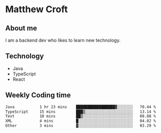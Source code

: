 # Matthew Croft

## About me
I am a backend dev who likes to learn new technology. 

## Technology
- Java
- TypeScript
- React

## Weekly Coding time
<!--START_SECTION:waka-->

```txt
Java           1 hr 23 mins    █████████████████▓░░░░░░░   70.44 %
TypeScript     15 mins         ███▒░░░░░░░░░░░░░░░░░░░░░   13.14 %
Text           10 mins         ██▒░░░░░░░░░░░░░░░░░░░░░░   08.88 %
XML            4 mins          █░░░░░░░░░░░░░░░░░░░░░░░░   04.02 %
Other          3 mins          ▓░░░░░░░░░░░░░░░░░░░░░░░░   03.29 %
```

<!--END_SECTION:waka-->

